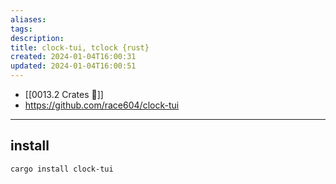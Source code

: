 ```yaml
---
aliases: 
tags: 
description:
title: clock-tui, tclock {rust}
created: 2024-01-04T16:00:31
updated: 2024-01-04T16:00:51
---
```

- [[0013.2 Crates 🦀]]
- <https://github.com/race604/clock-tui>
___

## install

```shell
cargo install clock-tui
```
